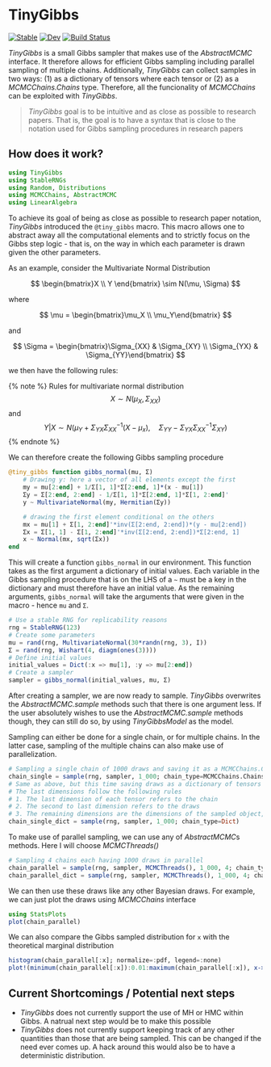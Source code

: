 # TinyGibbs

[![Stable](https://img.shields.io/badge/docs-stable-blue.svg)](https://enweg.github.io/TinyGibbs.jl/stable/)
[![Dev](https://img.shields.io/badge/docs-dev-blue.svg)](https://enweg.github.io/TinyGibbs.jl/dev/)
[![Build Status](https://github.com/enweg/TinyGibbs.jl/actions/workflows/CI.yml/badge.svg?branch=main)](https://github.com/enweg/TinyGibbs.jl/actions/workflows/CI.yml?query=branch%3Amain)

*TinyGibbs* is a small Gibbs sampler that makes use of the *AbstractMCMC* interface. It therefore allows for efficient Gibbs sampling including parallel sampling of multiple chains. Additionally, *TinyGibbs* can collect samples in two ways: (1) as a dictionary of tensors where each tensor or (2) as a *MCMCChains.Chains* type. Therefore, all the funcionality of *MCMCChains* can be exploited with *TinyGibbs*. 

> *TinyGibbs* goal is to be intuitive and as close as possible to research papers. That is, the goal is to have a syntax that is close to the notation used for Gibbs sampling procedures in research papers

## How does it work? 

```jl
using TinyGibbs
using StableRNGs
using Random, Distributions
using MCMCChains, AbstractMCMC
using LinearAlgebra
```

To achieve its goal of being as close as possible to research paper notation, *TinyGibbs* introduced the `@tiny_gibbs` macro. This macro allows one to abstract away all the computational elements and to strictly focus on the Gibbs step logic - that is, on the way in which each parameter is drawn given the other parameters. 

As an example, consider the Multivariate Normal Distribution 

$$
\begin{bmatrix}X \\ Y \end{bmatrix} \sim N(\mu, \Sigma)
$$

where 

$$
\mu = \begin{bmatrix}\mu_X \\ \mu_Y\end{bmatrix}
$$

and 

$$
\Sigma = \begin{bmatrix}\Sigma_{XX} & \Sigma_{XY} \\ \Sigma_{YX} & \Sigma_{YY}\end{bmatrix}
$$

we then have the following rules: 

{% note %}
Rules for multivariate normal distribution
$$
X \sim N(\mu_X, \Sigma_{XX})
$$
and 
$$ 
Y|X \sim N(\mu_Y + \Sigma_{YX}\Sigma_{XX}^{-1}(X-\mu_x),\quad \Sigma_{YY}-\Sigma_{YX}\Sigma_{XX}^{-1}\Sigma_{XY})
$$
{% endnote %}

We can therefore create the following Gibbs sampling procedure

```jl
@tiny_gibbs function gibbs_normal(mu, Σ)
    # Drawing y: here a vector of all elements except the first
    my = mu[2:end] + 1/Σ[1, 1]*Σ[2:end, 1]*(x - mu[1])
    Σy = Σ[2:end, 2:end] - 1/Σ[1, 1]*Σ[2:end, 1]*Σ[1, 2:end]'
    y ~ MultivariateNormal(my, Hermitian(Σy))

    # drawing the first element conditional on the others
    mx = mu[1] + Σ[1, 2:end]'*inv(Σ[2:end, 2:end])*(y - mu[2:end])
    Σx = Σ[1, 1] - Σ[1, 2:end]'*inv(Σ[2:end, 2:end])*Σ[2:end, 1]
    x ~ Normal(mx, sqrt(Σx))
end
```

This will create a function `gibbs_normal` in our environment. This function takes as the first argument a dictionary of initial values. Each variable in the Gibbs sampling procedure that is on the LHS of a `~` must be a key in the dictionary and must therefore have an initial value. As the remaining arguments, `gibbs_normal` will take the arguments that were given in the macro - hence `mu` and `Σ`. 

```jl
# Use a stable RNG for replicability reasons
rng = StableRNG(123)
# Create some parameters
mu = rand(rng, MultivariateNormal(30*randn(rng, 3), I))
Σ = rand(rng, Wishart(4, diagm(ones(3))))
# Define initial values 
initial_values = Dict(:x => mu[1], :y => mu[2:end])
# Create a sampler
sampler = gibbs_normal(initial_values, mu, Σ)
```

After creating a sampler, we are now ready to sample. *TinyGibbs* overwrites the *AbstractMCMC.sample* methods such that there is one argument less. If the user absolutely wishes to use the *AbstractMCMC.sample* methods though, they can still do so, by using *TinyGibbsModel* as the model. 

Sampling can either be done for a single chain, or for multiple chains. In the latter case, sampling of the multiple chains can also make use of parallelization. 

```jl
# Sampling a single chain of 1000 draws and saving it as a MCMCChains.Chains type
chain_single = sample(rng, sampler, 1_000; chain_type=MCMCChains.Chains)
# Same as above, but this time saving draws as a dictionary of tensors
# The last dimensions follow the following rules
# 1. The last dimension of each tensor refers to the chain
# 2. The second to last dimension refers to the draws
# 3. The remaining dimensions are the dimensions of the sampled object, i.e. two dimensional for covariance matrices
chain_single_dict = sample(rng, sampler, 1_000; chain_type=Dict)
```

To make use of parallel sampling, we can use any of *AbstractMCMC*s methods. Here I will choose *MCMCThreads()*

```jl
# Sampling 4 chains each having 1000 draws in parallel 
chain_parallel = sample(rng, sampler, MCMCThreads(), 1_000, 4; chain_type=MCMCChains.Chains)
chain_parallel_dict = sample(rng, sampler, MCMCThreads(), 1_000, 4; chain_type=Dict)
```

We can then use these draws like any other Bayesian draws. For example, we can just plot the draws using *MCMCChains* interface

```jl
using StatsPlots
plot(chain_parallel)
```

We can also compare the Gibbs sampled distribution for `x` with the theoretical marginal distribution

```jl
histogram(chain_parallel[:x]; normalize=:pdf, legend=:none)
plot!(minimum(chain_parallel[:x]):0.01:maximum(chain_parallel[:x]), x->pdf(Normal(mu[1], sqrt(Σ[1, 1])), x); color=:red, linewidth=2)
```

## Current Shortcomings / Potential next steps

- *TinyGibbs* does not currently support the use of MH or HMC within Gibbs. A natrual next step would be to make this possible
- *TinyGibbs* does not currently support keeping track of any other quantities than those that are being sampled. This can be changed if the need ever comes up. A hack around this would also be to have a deterministic distribution. 